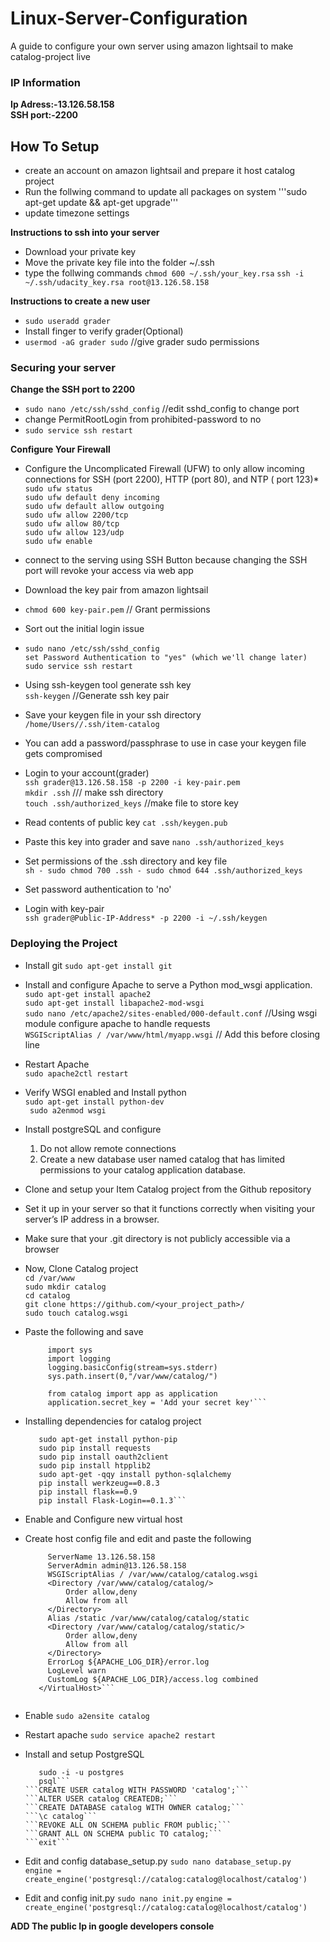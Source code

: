 # Linux-Server-Configuration
A guide to configure your own server using amazon lightsail to make catalog-project live

### IP Information
**Ip Adress:-13.126.58.158**   
**SSH port:-2200**   

## How To Setup   
* create an account on amazon lightsail and prepare it host catalog project
* Run the follwing command to update all packages on system
  '''sudo apt-get update && apt-get upgrade'''
* update timezone settings

**Instructions to ssh into your server**
* Download your private key
* Move the private key file into the folder ~/.ssh
* type the follwing commands
   ```chmod 600 ~/.ssh/your_key.rsa```
   ```ssh -i ~/.ssh/udacity_key.rsa root@13.126.58.158```

**Instructions to create a new user**
* ```sudo useradd grader```
* Install finger to verify grader(Optional)
* ```usermod -aG grader sudo```  //give grader sudo permissions

### Securing your server   
**Change the SSH port to 2200**   
* ```sudo nano /etc/ssh/sshd_config``` //edit sshd_config to change port   
* change PermitRootLogin from prohibited-password to no   
* ```sudo service ssh restart```   

**Configure Your Firewall**   

* Configure the Uncomplicated Firewall (UFW) to only allow incoming connections for SSH (port 2200), HTTP (port 80), and NTP (
port 123)*      
   ```sudo ufw status```     
   ```sudo ufw default deny incoming```   
   ```sudo ufw default allow outgoing```     
   ```sudo ufw allow 2200/tcp```     
   ```sudo ufw allow 80/tcp```     
   ```sudo ufw allow 123/udp```     
   ```sudo ufw enable```        
 
* connect to the  serving using SSH Button because changing the SSH port will revoke your access via web app  
* Download the key pair from amazon lightsail   
* ```chmod 600 key-pair.pem``` // Grant permissions    
* Sort out the initial login issue     
* ```sudo nano /etc/ssh/sshd_config```     
  ```set Password Authentication to "yes" (which we'll change later)```        
  ```sudo service ssh restart```     
* Using ssh-keygen tool generate ssh key      
  ```ssh-keygen```    //Generate ssh key pair        
* Save your keygen file in your ssh directory       
   ```/home/Users//.ssh/item-catalog```           
* You can add a password/passphrase to use in case your keygen file gets compromised          
* Login to your account(grader)      
    ```ssh grader@13.126.58.158 -p 2200 -i key-pair.pem```        
    ```mkdir .ssh```  /// make ssh directory        
    ```touch .ssh/authorized_keys``` //make file to store key       
* Read contents of public key ```cat .ssh/keygen.pub```      
* Paste this key into grader and save  ```nano .ssh/authorized_keys```        
* Set permissions of the .ssh directory and key file      
    ```sh - sudo chmod 700 .ssh - sudo chmod 644 .ssh/authorized_keys```      
* Set password authentication to 'no'    
* Login with key-pair      
   ```ssh grader@Public-IP-Address* -p 2200 -i ~/.ssh/keygen```     
   
### Deploying the Project  
 * Install git  ```sudo apt-get install git```   
 * Install and configure Apache to serve a Python mod_wsgi application.    
    ```sudo apt-get install apache2```    
    ```sudo apt-get install libapache2-mod-wsgi```   
    ```sudo nano /etc/apache2/sites-enabled/000-default.conf``` //Using wsgi module configure apache to handle requests      
    ```WSGIScriptAlias / /var/www/html/myapp.wsgi``` // Add this before closing line     
 * Restart Apache    
    ```sudo apache2ctl restart```    
 *  Verify WSGI enabled and Install python   
    ```sudo apt-get install python-dev```    
    ``` sudo a2enmod wsgi```   
 * Install postgreSQL and configure     
    1. Do not allow remote connections  
    2. Create a new database user named catalog that has limited permissions to your catalog application database.  
 

* Clone and setup your Item Catalog project from the Github repository   
* Set it up in your server so that it functions correctly when visiting your server’s IP address in a browser.  
* Make sure that your .git directory is not publicly accessible via a browser  
* Now, Clone Catalog project   
    ```cd /var/www```    
    ```sudo mkdir catalog```    
    ```cd catalog```    
    ```git clone https://github.com/<your_project_path>/```   
    ```sudo touch catalog.wsgi```   
* Paste the following and save   
    ```#!/usr/bin/python  
 	     import sys   
 	     import logging   
 	     logging.basicConfig(stream=sys.stderr)    
 	     sys.path.insert(0,"/var/www/catalog/")   

 	     from catalog import app as application  
 	     application.secret_key = 'Add your secret key'```  

 * Installing dependencies for catalog project   
    ```sudo apt-get -qqy install postgresql python-psycopg2      
       sudo apt-get install python-pip    
       sudo pip install requests    
       sudo pip install oauth2client    
       sudo pip install htpplib2    
       sudo apt-get -qqy install python-sqlalchemy   
       pip install werkzeug==0.8.3  
       pip install flask==0.9    
       pip install Flask-Login==0.1.3```   

* Enable and Configure new virtual host    
* Create host config file and edit and paste the following     
   ```<VirtualHost *:80>    
        ServerName 13.126.58.158   
        ServerAdmin admin@13.126.58.158     
        WSGIScriptAlias / /var/www/catalog/catalog.wsgi    
        <Directory /var/www/catalog/catalog/>    
            Order allow,deny     
            Allow from all     
        </Directory>     
        Alias /static /var/www/catalog/catalog/static     
        <Directory /var/www/catalog/catalog/static/>     
            Order allow,deny      
            Allow from all     
        </Directory>    
        ErrorLog ${APACHE_LOG_DIR}/error.log   
        LogLevel warn    
        CustomLog ${APACHE_LOG_DIR}/access.log combined   
      </VirtualHost>```   
      
* Enable ```sudo a2ensite catalog```   
* Restart apache ```sudo service apache2 restart```   
* Install and setup PostgreSQL  
   ```sudo apt-get install postgresql   
      sudo -i -u postgres   
      psql```     
   ```CREATE USER catalog WITH PASSWORD 'catalog';```   
   ```ALTER USER catalog CREATEDB;```  
   ```CREATE DATABASE catalog WITH OWNER catalog;```   
   ```\c catalog```   
   ```REVOKE ALL ON SCHEMA public FROM public;```   
   ```GRANT ALL ON SCHEMA public TO catalog;```  
   ```exit```  
* Edit and config database_setup.py
   ```sudo nano database_setup.py```    
   ```engine = create_engine('postgresql://catalog:catalog@localhost/catalog')```  
* Edit and config init.py
   ```sudo nano init.py``` 
   ```engine = create_engine('postgresql://catalog:catalog@localhost/catalog')```  


**ADD The public Ip in google developers console**
   

